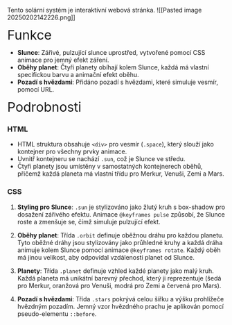 Tento solární systém je interaktívní webová stránka. 
![[Pasted image 20250202142226.png]]

<span style="font-size:30px">Funkce</span>

- **Slunce**: Zářivé, pulzující slunce uprostřed, vytvořené pomocí CSS animace pro jemný efekt záření.
- **Oběhy planet**: Čtyři planety obíhají kolem Slunce, každá má vlastní specifickou barvu a animační efekt oběhu.
- **Pozadí s hvězdami**: Přidáno pozadí s hvězdami, které simuluje vesmír, pomocí URL.

<span style="font-size:30px">Podrobnosti</span>
### HTML

- HTML struktura obsahuje `<div>` pro vesmír (`.space`), který slouží jako kontejner pro všechny prvky animace.
- Uvnitř kontejneru se nachází `.sun`, což je Slunce ve středu.
- Čtyři planety jsou umístěny v samostatných kontejnerech oběhů, přičemž každá planeta má vlastní třídu pro Merkur, Venuši, Zemi a Mars.

### CSS

1. **Styling pro Slunce**: `.sun` je stylizováno jako žlutý kruh s box-shadow pro dosažení zářivého efektu. Animace `@keyframes pulse` způsobí, že Slunce roste a zmenšuje se, čímž simuluje pulzující efekt.
    
2. **Oběhy planet**: Třída `.orbit` definuje oběžnou dráhu pro každou planetu. Tyto oběžné dráhy jsou stylizovány jako průhledné kruhy a každá dráha animuje kolem Slunce pomocí animace `@keyframes rotate`. Každý oběh má jinou velikost, aby odpovídal vzdálenosti planet od Slunce.
    
3. **Planety**: Třída `.planet` definuje vzhled každé planety jako malý kruh. Každá planeta má unikátní barevný přechod, který ji reprezentuje (šedá pro Merkur, oranžová pro Venuši, modrá pro Zemi a červená pro Mars).
    
4. **Pozadí s hvězdami**: Třída `.stars` pokrývá celou šířku a výšku prohlížeče hvězdným pozadím. Jemný vzor hvězdného prachu je aplikován pomocí pseudo-elementu `::before`.